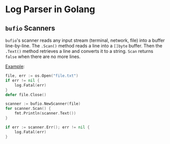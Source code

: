 # Log Parser in Golang

## `bufio` Scanners

`bufio`'s scanner reads any input stream (terminal, network, file) into a buffer line-by-line. The `.Scan()` method reads a line into a `[]byte` buffer. Then the `.Text()` method retrieves a line and converts it to a string. `Scan` returns `false` when there are no more lines.

[Example](https://yourbasic.org/golang/read-file-line-by-line/):

```go
file, err := os.Open("file.txt")
if err != nil {
    log.Fatal(err)
}
defer file.Close()

scanner := bufio.NewScanner(file)
for scanner.Scan() {
    fmt.Println(scanner.Text())
}

if err := scanner.Err(); err != nil {
    log.Fatal(err)
}
```
